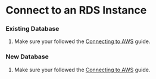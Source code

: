 # Connect to an RDS Instance

### Existing Database

1. Make sure your followed the [Connecting to AWS](../../how-to-guides/connecting-to-aws.md) guide.

### New Database

1. Make sure your followed the [Connecting to AWS](../../how-to-guides/connecting-to-aws.md) guide.

